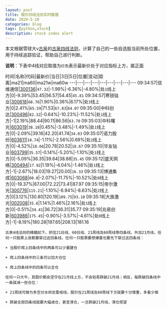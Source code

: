 ```yaml
---
layout: post
title: 股价四线法则实时数据
date: 2020-5-10
categories: blog
tags: [python,stock]
description: stock index alert
---
```



本文根据雪球大v[古泉](https://xueqiu.com/u/7148646888)的[古泉四线法则](https://xueqiu.com/7148646888/130498192)，计算了自己的一些自选股当前所处位置，用于持续追踪验证，帮助自己进行判断。

**说明**：下表中4线对应取值为`红色`表示最新价处于对应指标上方，属正面

时间|名称|代码|最新价|当日|3日|5日|位置|变动|距离|ma21|ma60|ma21w|ma60w
---|---|---|---|---|---|---|---|---
09:34:57|信维通信|[300136](https://xueqiu.com/S/SZ300136)|`47.32`|-1.99%|-6.36%|-4.80%|处`1`线上方|0|-9.39%|53.45|56.57|54.45|`45.81`
09:34:57|寒锐钴业|[300618](https://xueqiu.com/S/SZ300618)|`68.76`|1.90%|0.36%|6.17%|处`3`线上方|0|2.41%|`65.59`|71.53|`67.83`|`64.07`
09:35:00|中科创达|[300496](https://xueqiu.com/S/SZ300496)|`82.32`|-0.64%|-10.23%|-11.52%|处`1`线上方|-1|2.19%|88.44|90.11|86.56|`63.70`
09:35:03|中科曙光|[603019](https://xueqiu.com/S/SH603019)|`38.18`|0.45%|-3.48%|-1.49%|处`1`线上方|0|-2.09%|39.16|42.20|41.74|`34.03`
09:35:07|诺力股份|[603611](https://xueqiu.com/S/SH603611)|`18.74`|-1.11%|-2.56%|0.69%|处`2`线上方|0|-4.52%|`18.66`|20.78|20.52|`18.67`
09:35:10|华友钴业|[603799](https://xueqiu.com/S/SH603799)|`35.57`|-0.14%|-5.20%|-1.10%|处`1`线上方|0|-5.09%|36.35|39.64|38.88|`35.45`
09:35:12|盛天网络|[300494](https://xueqiu.com/S/SZ300494)|`17.92`|1.19%|-4.04%|-1.46%|处`1`线上方|-1|-2.67%|18.03|19.27|20.00|`16.33`
09:35:13|博通集成|[603068](https://xueqiu.com/S/SH603068)|`60.0`|-2.07%|-11.75%|-10.52%|处`0`线上方|0|-19.37%|67.00|72.22|73.41|87.97
09:35:15|帝尔激光|[300776](https://xueqiu.com/S/SZ300776)|`115.21`|-1.10%|-6.94%|-8.63%|处`2`线上方|0|3.12%|130.80|120.19|`109.75`|`93.10`
09:35:18|大族激光|[002008](https://xueqiu.com/S/SZ002008)|`35.6`|1.14%|1.46%|2.16%|处`1`线上方|0|-0.51%|`34.41`|36.72|36.31|35.77
09:35:19|兆易创新|[603986](https://xueqiu.com/S/SH603986)|`175.45`|-0.90%|-3.57%|-4.61%|处`0`线上方|-1|-8.19%|180.28|197.65|208.13|181.16

```
古泉4线法则的精髓如下。抓住21日线、60日线、21周线及60周线等四条线，外加21月线，任何一只股票上涨都要穿过这四条线，任何一只股票要想爆雷也要先下穿过这四条线：

+ 当股价爬上四条线中的两条可以少量建仓

+ 爬上四条线中的三条可以加大仓位

+ 爬上四条线中的四条可以全仓

任何一只大牛，其股价都会坚守在21月线上方，不会轻易跌破21月线；相反，每跌破四条线中一条就减一些仓位：

+ 21周线可做为多空分水岭及警戒线，股价在21周线及60周线下方就要十分慎重，多看少做

+ 跌破全部四条线就要大幅减仓，甚至清仓，一旦跌破21月线，清仓观望
```